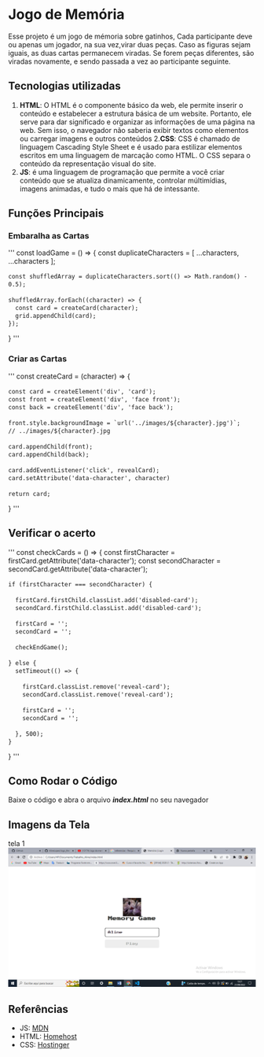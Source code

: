 # Jogo de Memória 
Esse projeto é um jogo de mémoria sobre gatinhos, Cada participante deve ou apenas um jogador, na sua vez,virar duas peças. Caso as figuras sejam iguais, as duas cartas permanecem viradas. Se forem peças diferentes, são viradas novamente, e sendo passada a vez ao participante seguinte.

## Tecnologias utilizadas
1. **HTML**: O HTML é o componente básico da web, ele permite inserir o conteúdo e estabelecer a estrutura básica de um website. Portanto, ele serve para dar significado e organizar as informações de uma página na web. Sem isso, o navegador não saberia exibir textos como elementos ou carregar imagens e outros conteúdos
2.**CSS**: CSS é chamado de linguagem Cascading Style Sheet e é usado para estilizar elementos escritos em uma linguagem de marcação como HTML. O CSS separa o conteúdo da representação visual do site.
3. **JS**: é uma linguagem de programação que permite a você criar conteúdo que se atualiza dinamicamente, controlar múltimídias, imagens animadas, e tudo o mais que há de intessante.

## Funções Principais

### Embaralha as Cartas
'''
const loadGame = () => {
    const duplicateCharacters = [ ...characters, ...characters ];
  
    const shuffledArray = duplicateCharacters.sort(() => Math.random() - 0.5);
  
    shuffledArray.forEach((character) => {
      const card = createCard(character);
      grid.appendChild(card);
    });
  }
'''  

  ### Criar as Cartas
'''
  const createCard = (character) => {
  
    const card = createElement('div', 'card');
    const front = createElement('div', 'face front');
    const back = createElement('div', 'face back');
  
    front.style.backgroundImage = `url('../images/${character}.jpg')`;
    // ../images/${character}.jpg
  
    card.appendChild(front);
    card.appendChild(back);
  
    card.addEventListener('click', revealCard);
    card.setAttribute('data-character', character)
  
    return card;
  }
'''

  ## Verificar o acerto
'''
  const checkCards = () => {
    const firstCharacter = firstCard.getAttribute('data-character');
    const secondCharacter = secondCard.getAttribute('data-character');
  
    if (firstCharacter === secondCharacter) {
  
      firstCard.firstChild.classList.add('disabled-card');
      secondCard.firstChild.classList.add('disabled-card');
  
      firstCard = '';
      secondCard = '';
  
      checkEndGame();
  
    } else {
      setTimeout(() => {
  
        firstCard.classList.remove('reveal-card');
        secondCard.classList.remove('reveal-card');
  
        firstCard = '';
        secondCard = '';
  
      }, 500);
    }
  
  }
'''

  ## Como Rodar o Código
  Baixe o código e abra o arquivo **_index.html_** no seu navegador 

  ## Imagens da Tela
tela 1
![tela 1](/images/tela1.png)



  ## Referências
* JS: [MDN](https://developer.mozilla.org/pt-BR/docs/Learn/JavaScript/First_steps/What_is_JavaScript)
* HTML: [Homehost](https://www.homehost.com.br/blog/tutoriais/o-que-e-html/)
* CSS: [Hostinger](https://www.hostinger.com.br/tutoriais/o-que-e-css-guia-basico-de-css)

